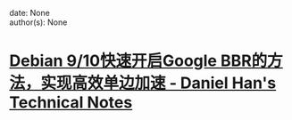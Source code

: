 
date: None  
author(s): None  

# [Debian 9/10快速开启Google BBR的方法，实现高效单边加速 - Daniel Han's Technical Notes](https://sites.google.com/site/xiangyangsite/home/technical-tips/linux-unix/common-tips/debian-bbr)



